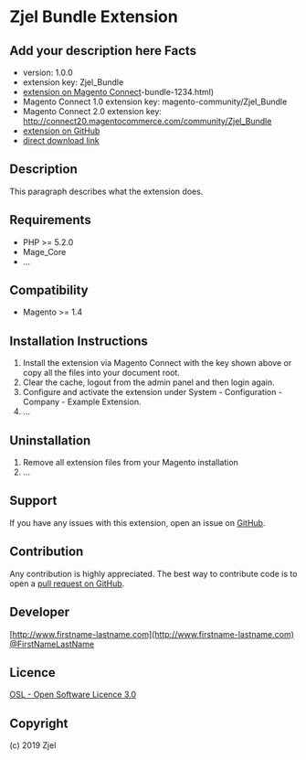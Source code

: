 Zjel Bundle Extension
=====================
Add your description here
Facts
-----
- version: 1.0.0
- extension key: Zjel_Bundle
- [extension on Magento Connect](http://www.magentocommerce.com/magento-connect/zjel)-bundle-1234.html)
- Magento Connect 1.0 extension key: magento-community/Zjel_Bundle
- Magento Connect 2.0 extension key: http://connect20.magentocommerce.com/community/Zjel_Bundle
- [extension on GitHub](https://github.com/zjel/Zjel_Bundle)
- [direct download link](http://connect.magentocommerce.com/community/get/Zjel_Bundle-1.0.0.tgz)

Description
-----------
This paragraph describes what the extension does.

Requirements
------------
- PHP >= 5.2.0
- Mage_Core
- ...

Compatibility
-------------
- Magento >= 1.4

Installation Instructions
-------------------------
1. Install the extension via Magento Connect with the key shown above or copy all the files into your document root.
2. Clear the cache, logout from the admin panel and then login again.
3. Configure and activate the extension under System - Configuration - Company - Example Extension.
4. ...

Uninstallation
--------------
1. Remove all extension files from your Magento installation
2. ...

Support
-------
If you have any issues with this extension, open an issue on [GitHub](https://github.com/zjel/Zjel_Bundle/issues).

Contribution
------------
Any contribution is highly appreciated. The best way to contribute code is to open a [pull request on GitHub](https://help.github.com/articles/using-pull-requests).

Developer
---------

[http://www.firstname-lastname.com](http://www.firstname-lastname.com)
[@FirstNameLastName](https://twitter.com/FirstNameLastName)

Licence
-------
[OSL - Open Software Licence 3.0](http://opensource.org/licenses/osl-3.0.php)

Copyright
---------
(c) 2019 Zjel
